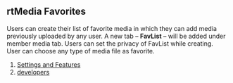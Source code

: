 ## rtMedia Favorites


Users can create their list of favorite media in which they can add media previously uploaded by any user.
A new tab – **FavList** – will be added under member media tab. Users can set the privacy of FavList while creating. User can choose any type of media file as favorite.

1. [Settings and Features](../addons/rtmedia-favorites/features.md) 
2. [developers](../addons/rtmedia-favorites/developers.md) 